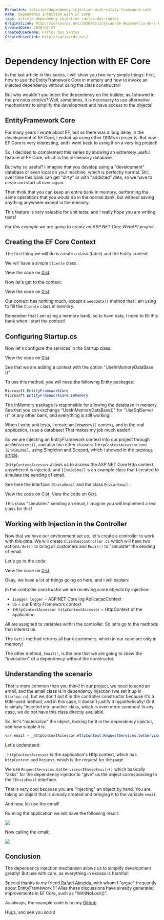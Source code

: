 ```yaml
---
Permalink: articles/dependency-injection-with-entity-framework-core
name: Dependency Injection with EF Core
tags: article dependency-injection carlos-dos-santos 
OriginalLink: http://carloscds.net/2020/02/injecao-de-depenencia-em-c-bonus/
CreatedDate: 2020-02-27
CreatedUserName: Carlos dos Santos
CreatedUserLink: http://carloscds.net/
---
```


# Dependency Injection with EF Core

In the last article in this series, I will show you two very simple things: first, how to use the EntityFramework Core in memory and how to invoke an injected dependency without using the class constructor!

But why wouldn't you inject the dependency on the builder, as I showed in the previous articles? Well, sometimes, it is necessary to use alternative mechanisms to simplify the development and have access to the objects!

## EntityFramework Core

For many years I wrote about EF, but as there was a long delay in the development of EF Core, I ended up using other ORMs in projects. But now EF Core is very interesting, and I went back to using it on a very big project!

So, I decided to complement this series by showing an extremely useful feature of EF Core, which is the in-memory database.

But why so useful? I imagine that you develop using a "development" database or even local on your machine, which is perfectly normal. Still, over time this bank can get "dirty" or with "addicted" data, so we have to clean and start all over again.

Then think that you can keep an entire bank in memory, performing the same operations that you would do in the normal bank, but without saving anything anywhere except in the memory.

This feature is very valuable for unit tests, and I really hope you are writing tests!

_For this example we are going to create an ASP.NET Core WebAPI project._

## Creating the EF Core Context

The first thing we will do is create a class (table) and the Entity context. 

We will have a simple `Cliente` class :

<script src="https://gist.github.com/carloscds/d224f094c8470ce181b87a291b967a5d.js"></script><noscript>View the code on <a href="https://gist.github.com/carloscds/d224f094c8470ce181b87a291b967a5d">Gist</a>.</noscript>

Now let's get to the context:

<script src="https://gist.github.com/carloscds/47565a0bd42ead503848fdf2ad8e81d4.js"></script><noscript>View the code on <a href="https://gist.github.com/carloscds/47565a0bd42ead503848fdf2ad8e81d4">Gist</a>.</noscript>

Our context has nothing much, except a `SeedData()` method that I am using to fill the `Cliente` class in memory.

Remember that I am using a memory bank, so to have data, I need to fill this bank when I start the context!

## Configuring Startup.cs

Now let's configure the services in the Startup class:

<script src="https://gist.github.com/carloscds/583f0053d807d2597b2c81c3e352c8c5.js"></script><noscript>View the code on <a href="https://gist.github.com/carloscds/583f0053d807d2597b2c81c3e352c8c5">Gist</a>.</noscript>

See that we are adding a context with the option "UseInMemoryDataBase ()"

To use this method, you will need the following Entity packages:

```csharp
Microsoft.EntityFrameworkCore
Microsoft.EntityFrameworkCore.InMemory
```

The InMemory package is responsible for allowing the database in memory. See that you can exchange "UseInMemoryDataBase()" for "UseSqlServer ()" or any other bank, and everything is still working!

When I write unit tests, I create an `InMemory()` context, and in the real application, I use a database! That makes my job much easier!

So we are injecting an EntityFramework context into our project through `AddDbContext()`, and also two other classes: `IHttpContextAccessor` and `IEnvioEmail`, using Singleton and Scoped, which I showed in the <a href="http://carloscds.net/2020/02/injecao-de-dependencia-em-c-parte-2/" target="_blank">previous article<a/>.

`IHttpContextAccessor` allows us to access the ASP.NET Core Http context anywhere it is injected, and `IEnvioEmail` is an example class that I created to simulate the sending of email.

See here the interface `IEnvioEmail` and the class `EnviarEmail` :

<script src="https://gist.github.com/carloscds/d5d758d937cf41c021a9abc81aa53ae2.js"></script><noscript>View the code on <a href="https://gist.github.com/carloscds/d5d758d937cf41c021a9abc81aa53ae2">Gist</a>.</noscript>

<script src="https://gist.github.com/carloscds/046ded779d61c59c972898af046a7fc7.js"></script><noscript>View the code on <a href="https://gist.github.com/carloscds/046ded779d61c59c972898af046a7fc7">Gist</a>.</noscript>

This class "simulates" sending an email, I imagine you will implement a real class for this!

## Working with Injection in the Controller

Now that we have our environment set up, let's create a controller to work with this data. We will create `ClientesController.cs` which will have two actions: `Get()` to bring all customers and `Email()` to "simulate" the sending of email.

Let's go to the code:

<script src="https://gist.github.com/carloscds/fe20c63aee0a89ba256a598fdacfbb6c.js"></script><noscript>View the code on <a href="https://gist.github.com/carloscds/fe20c63aee0a89ba256a598fdacfbb6c">Gist</a>.</noscript>

Okay, we have a lot of things going on here, and I will explain:

In the controller constructor we are receiving some objects by injection:

- `ILogger logger` = ASP.NET Core log AplicacaoContext
- `db` = our Entity Framework context
- `IHttpContextAccessor httpContextAccessor` = HttpContext of the application

All are assigned to variables within the controller. So let's go to the methods that interest us.

The `Get()` method returns all bank customers, which in our case are only in memory!

The other method, `Email()`, is the one that we are going to show the "invocation" of a dependency without the constructor.

## Understanding the scenario

That is more common than you think! In our project, we need to send an email, and the email class is in dependency injection (we set it up in `Startup.cs`), but we don't put it in the controller constructor because it's a little-used method, and in this case, it doesn't justify it hypothetically! Or it is simply "injected into another class, which is even more common! In any case, we do not have this class directly available.

So, let's "materialize" the object, looking for it in the dependency injector, see how simple it is:

```csharp
var email = _httpContextAccessor.HttpContext.RequestServices.GetService <IEnvioEmail> ();
```

Let's understand:

`_httpContextAccessor` is the application's Http context, which has `HttpContext` and `Request`, which is the request for the page.

We use `RequestServices.GetServices<IEnvioEmail>()` which basically "asks" for the dependency injector to "give" us the object corresponding to the `IEnvioEmail` interface.

That is very cool because you are "injecting" an object by hand. You are taking an object that is already created and bringing it to the variable `email`.

And now, let use the email!

Running the application we will have the following result:

<img src="http://carloscds.net/wp-content/uploads/2020/02/image-6.png">

Now calling the email:

<img src="http://carloscds.net/wp-content/uploads/2020/02/image-7.png">

## Conclusion

The dependency injection mechanism allows us to simplify development greatly! But use with care, as everything in excess is harmful!

Special thanks to my friend <a href="http://ralms.net/" target="_blank">Rafael Almeida</a>, with whom I "argue" frequently about EntityFramework !!! Alias ​​these discussions have already generated improvements in EF Core, such as "WithNoLock()".

As always, the example code is on my <a href="https://github.com/carloscds/CSharpSamples/tree/master/InjecaoDependenciaDiretaEF" target="_blank">Github<a/>.

Hugs, and see you soon!